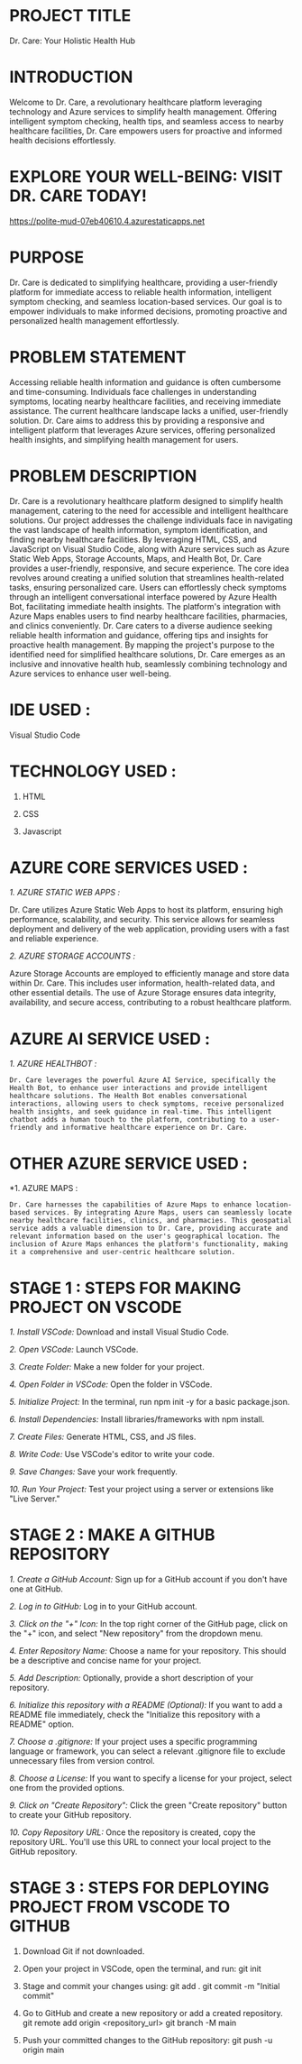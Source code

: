 # PROJECT TITLE

Dr. Care: Your Holistic Health Hub

# INTRODUCTION

Welcome to Dr. Care, a revolutionary healthcare platform leveraging technology and Azure services to simplify health management. Offering intelligent symptom checking, health tips, and seamless access to nearby healthcare facilities, Dr. Care empowers users for proactive and informed health decisions effortlessly.

# EXPLORE YOUR WELL-BEING: VISIT DR. CARE TODAY!

https://polite-mud-07eb40610.4.azurestaticapps.net

# PURPOSE

Dr. Care is dedicated to simplifying healthcare, providing a user-friendly platform for immediate access to reliable health information, intelligent symptom checking, and seamless location-based services. Our goal is to empower individuals to make informed decisions, promoting proactive and personalized health management effortlessly.

# PROBLEM STATEMENT

Accessing reliable health information and guidance is often cumbersome and time-consuming. Individuals face challenges in understanding symptoms, locating nearby healthcare facilities, and receiving immediate assistance. The current healthcare landscape lacks a unified, user-friendly solution. Dr. Care aims to address this by providing a responsive and intelligent platform that leverages Azure services, offering personalized health insights, and simplifying health management for users.

# PROBLEM DESCRIPTION

Dr. Care is a revolutionary healthcare platform designed to simplify health management, catering to the need for accessible and intelligent healthcare solutions. Our project addresses the challenge individuals face in navigating the vast landscape of health information, symptom identification, and finding nearby healthcare facilities. By leveraging HTML, CSS, and JavaScript on Visual Studio Code, along with Azure services such as Azure Static Web Apps, Storage Accounts, Maps, and Health Bot, Dr. Care provides a user-friendly, responsive, and secure experience. The core idea revolves around creating a unified solution that streamlines health-related tasks, ensuring personalized care.
Users can effortlessly check symptoms through an intelligent conversational interface powered by Azure Health Bot, facilitating immediate health insights. The platform's integration with Azure Maps enables users to find nearby healthcare facilities, pharmacies, and clinics conveniently. Dr. Care caters to a diverse audience seeking reliable health information and guidance, offering tips and insights for proactive health management. By mapping the project's purpose to the identified need for simplified healthcare solutions, Dr. Care emerges as an inclusive and innovative health hub, seamlessly combining technology and Azure services to enhance user well-being.

# IDE USED :

Visual Studio Code

# TECHNOLOGY USED :

1. HTML

2. CSS

3. Javascript

# AZURE CORE SERVICES USED :

*1. AZURE STATIC WEB APPS :*
  
   Dr. Care utilizes Azure Static Web Apps to host its platform, ensuring high performance, scalability, and security. This service allows for seamless deployment and delivery of the web application, providing users with a fast and reliable experience.

*2. AZURE STORAGE ACCOUNTS :*
  
   Azure Storage Accounts are employed to efficiently manage and store data within Dr. Care. This includes user information, health-related data, and other essential details. The use of Azure Storage ensures data integrity, availability, and secure access, contributing to a robust healthcare platform.

# AZURE AI SERVICE USED :

*1. AZURE HEALTHBOT :*

    Dr. Care leverages the powerful Azure AI Service, specifically the Health Bot, to enhance user interactions and provide intelligent healthcare solutions. The Health Bot enables conversational interactions, allowing users to check symptoms, receive personalized health insights, and seek guidance in real-time. This intelligent chatbot adds a human touch to the platform, contributing to a user-friendly and informative healthcare experience on Dr. Care.

# OTHER AZURE SERVICE USED :

*1. AZURE MAPS : 

    Dr. Care harnesses the capabilities of Azure Maps to enhance location-based services. By integrating Azure Maps, users can seamlessly locate nearby healthcare facilities, clinics, and pharmacies. This geospatial service adds a valuable dimension to Dr. Care, providing accurate and relevant information based on the user's geographical location. The inclusion of Azure Maps enhances the platform's functionality, making it a comprehensive and user-centric healthcare solution.

# STAGE 1 : STEPS FOR MAKING PROJECT ON VSCODE 

*1. Install VSCode:* Download and install Visual Studio Code.

*2. Open VSCode:* Launch VSCode.

*3. Create Folder:* Make a new folder for your project.

*4. Open Folder in VSCode:* Open the folder in VSCode.

*5. Initialize Project:* In the terminal, run npm init -y for a basic package.json.

*6. Install Dependencies:* Install libraries/frameworks with npm install.

*7. Create Files:* Generate HTML, CSS, and JS files.

*8. Write Code:* Use VSCode's editor to write your code.

*9. Save Changes:* Save your work frequently.

*10. Run Your Project:* Test your project using a server or extensions like "Live Server."

# STAGE 2 : MAKE A GITHUB REPOSITORY

*1. Create a GitHub Account:*
Sign up for a GitHub account if you don't have one at GitHub.

*2. Log in to GitHub:*
Log in to your GitHub account.

*3. Click on the "+" Icon:*
In the top right corner of the GitHub page, click on the "+" icon, and select "New repository" from the dropdown menu.

*4. Enter Repository Name:*
Choose a name for your repository. This should be a descriptive and concise name for your project.

*5. Add Description:*
Optionally, provide a short description of your repository.

*6. Initialize this repository with a README (Optional):*
If you want to add a README file immediately, check the "Initialize this repository with a README" option.

*7. Choose a .gitignore:*
If your project uses a specific programming language or framework, you can select a relevant .gitignore file to exclude unnecessary files from version control.

*8. Choose a License:*
If you want to specify a license for your project, select one from the provided options.

*9. Click on "Create Repository":*
Click the green "Create repository" button to create your GitHub repository.

*10. Copy Repository URL:*
Once the repository is created, copy the repository URL. You'll use this URL to connect your local project to the GitHub repository.

# STAGE 3 : STEPS FOR DEPLOYING PROJECT FROM VSCODE TO GITHUB

1. Download Git if not downloaded.

2. Open your project in VSCode, open the terminal, and run:
   git init

4. Stage and commit your changes using:
   git add .
   git commit -m "Initial commit"


5. Go to GitHub and create a new repository or add a created repository.
   git remote add origin <repository_url>
   git branch -M main


6. Push your committed changes to the GitHub repository:
   git push -u origin main

